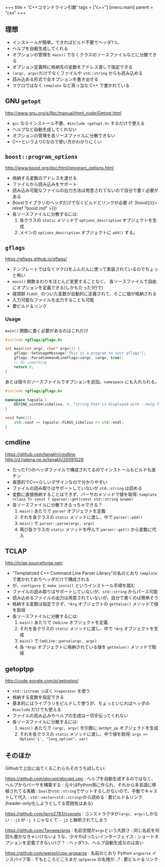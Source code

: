 +++
title = 'C++コマンドライン引数'
tags = ["c++"]
[menu.main]
  parent = "cxx"
+++

## 理想

-   インストールが簡単。できればビルド不要でヘッダ1つ。
-   ヘルプを自動生成してくれる
-   オプションの管理を `main()` でなくクラスのソースファイルなどに分散できる
-   オプション定義時に格納先の変数をアドレス渡しで指定できる
-   `(argc, argv)`だけでなくファイルや `std::string` からも読み込める
-   読み込める形式で全オプションを書き出せる
-   マクロではなく `template` など真っ当な C++ で書かれている

## GNU `getopt`

<http://www.gnu.org/s/libc/manual/html_node/Getopt.html>

-   `gcc` ならインストール不要、`#include <getopt.h>` するだけで使える
-   ヘルプなど自動生成してくれない
-   オプションの管理を各ソースファイルに分散できない
-   C++というよりCなので使い方がわかりにくい

## `boost::program_options`

<http://www.boost.org/doc/html/program_options.html>

-   格納する変数のアドレスを渡せる
-   ファイルから読み込みをサポート
-   読み込み可能なファイルの出力方法は用意されてないので自分で書く必要がある
-   Boostライブラリのヘッダだけでなくビルドとリンクが必要 cf. [boost]({{< relref "boost.md" >}})
-   各ソースファイルに分散するには:
    1.  各クラスの `static` メソッドで `options_description` オブジェクトを生成
    2.  メインの `options_description` オブジェクトに `add()` する。

## `gflags`

<https://gflags.github.io/gflags/>

-   テンプレートではなくマクロをふんだんに使って実装されているのでちょっと怖い
-   `main()` 関数まわりをほとんど変更することなく、 各ソースファイルで自由にオプションを定義できる(しかもたった1行で)
-   接頭辞 `FLAGS_` のついた変数が自動的に定義されて、そこに値が格納される
-   入力可能なファイルを出力することも可能
-   要ビルド＆リンク

### Usage

`main()` 関数に書く必要があるのはこれだけ

```c++
#include <gflags/gflags.h>

int main(int argc, char* argv[]) {
    gflags::SetUsageMessage("This is a program to test gflags");
    gflags::ParseCommandLineFlags(&argc, &argv, true);
    // do something
    return 0;
}
```

あとは個々のソースファイルでオプションを追加。`namespace` にも入れられる。

```c++
#include <gflags/gflags.h>

namespace tapiola {
    DEFINE_uint64(sibelius, 0, "string that is displayed with --help flag");
}

void func(){
    std::cout << tapiola::FLAGS_sibelius << std::endl;
}
```

## cmdline

<https://github.com/tanakh/cmdline>\
<http://d.hatena.ne.jp/tanakh/20091028>

-   たった1つのヘッダファイルで構成されてるのでインストールもビルドも楽チン
-   直感的でC++らしいデザインなので分かりやすい
-   ファイルの読み取りはサポートしていないが `std::string` は読める
-   変数に直接格納することはできず、パーサのメソッドで値を取得:
    `template <class T> const T &parser::get(const std::string &name)`
-   各ソースファイルに分散できるっちゃできる？
    1.  `main()` あたりで `parser` オブジェクトを定義
    2.  それを各クラスの `static` メソッドに渡し、中で `parser::add()`
    3.  `main()` で `parser::parse(argc, argv)`
    4.  再び各クラスの `static` メソッドを呼んで `parser::get()` から変数に代入

## TCLAP

<http://tclap.sourceforge.net/>

-   "Templatized C++ Command Line Parser Library"の名のとおり
    `template` で書かれておりヘッダだけで構成される
-   が、`configure` と `make install` というインストール手順を踏む
-   ファイルの読み取りはサポートしていないが、`std::string` からパース可能
-   読み込めるファイルの出力は用意されていないが、自分で書くのは簡単そう
-   格納する変数は指定できず、`*Arg` オブジェクトの `getValue()` メソッドで値を取得
-   各ソースファイルに分散するには:
    1.  `main()` あたりで `CmdLine` オブジェクトを定義
    2.  それを各クラスの `static` メソッドに渡し、中で `*Arg` オブジェクトを生成
    3.  `main()` で `CmdLine::parse(argc, argv)`
    4.  各 `*Args` オブジェクトに格納されている値を `getValue()` メソッドで取得

## getoptpp

<http://code.google.com/p/getoptpp/>

-   `std::istream` っぽく `>>operator` を使う
-   格納する変数を指定できる
-   基本的にはライブラリをビルドして使うが、ちょっといじればヘッダの `#include` だけでも使える
-   ファイルの読み込みやヘルプの生成は一切手伝ってくれない
-   各ソースファイルに分散するには:
    1.  `main()` あたりで `(argc, argv)` を引数に `GetOpt_pp` オブジェクトを生成
    2.  それを各クラスの `static` メソッドに渡し、中で値を取得:
        `args >> Option('i', "long_option", var)`

## そのほか

Githubで上位に出てくるこれらもそのうち試したい:

https://github.com/docopt/docopt.cpp
:   ヘルプを自動生成するのではなく、ヘルプからパーサを構築する
:   元々はPython用に作られ、それから多言語に移植されてる実績
:   `bool`か`std::string`でゲットするしかないので、手動でキャストして代入
:   `std::vector<std::string>`から読める
:   要ビルド＆リンク (header-only化しようとしてる雰囲気はある)

https://github.com/jarro2783/cxxopts
:   コンストラクタが`(argc, argv)`しかない
:   `-j3` が `-j 3` じゃなくて `--j3` と解釈されてしまう

https://github.com/Taywee/args
:   名前空間が`args`という大胆さ
:   同じ名前を何回も書かなきゃいけないような、少々やぼったいインターフェイス
:   ショートオプションを定義できないバグ？
:   ヘッダ1つ、ヘルプ自動生成なのは良い

https://github.com/weisslj/cpp-argparse
:   名前のとおり Python `argparse` インスパイア系
:   でもところどころまだ `optparse` の名残が...?
:   要ビルド＆リンク
